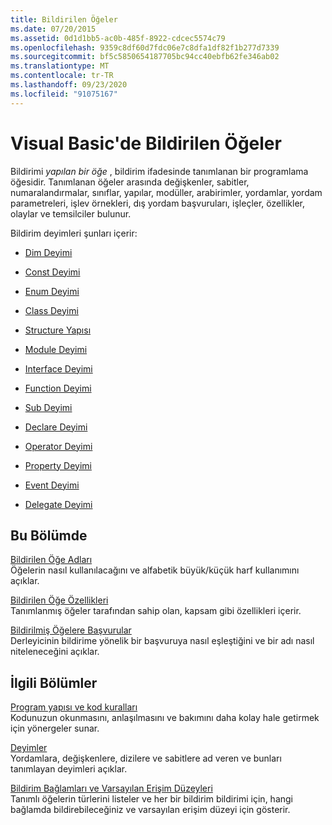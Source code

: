 ```yaml
---
title: Bildirilen Öğeler
ms.date: 07/20/2015
ms.assetid: 0d1d1bb5-ac0b-485f-8922-cdcec5574c79
ms.openlocfilehash: 9359c8df60d7fdc06e7c8dfa1df82f1b277d7339
ms.sourcegitcommit: bf5c5850654187705bc94cc40ebfb62fe346ab02
ms.translationtype: MT
ms.contentlocale: tr-TR
ms.lasthandoff: 09/23/2020
ms.locfileid: "91075167"
---
```

# <a name="declared-elements-in-visual-basic"></a>Visual Basic'de Bildirilen Öğeler

Bildirimi *yapılan bir öğe* , bildirim ifadesinde tanımlanan bir programlama öğesidir. Tanımlanan öğeler arasında değişkenler, sabitler, numaralandırmalar, sınıflar, yapılar, modüller, arabirimler, yordamlar, yordam parametreleri, işlev örnekleri, dış yordam başvuruları, işleçler, özellikler, olaylar ve temsilciler bulunur.  
  
 Bildirim deyimleri şunları içerir:  
  
- [Dim Deyimi](../../../language-reference/statements/dim-statement.md)  
  
- [Const Deyimi](../../../language-reference/statements/const-statement.md)  
  
- [Enum Deyimi](../../../language-reference/statements/enum-statement.md)  
  
- [Class Deyimi](../../../language-reference/statements/class-statement.md)  
  
- [Structure Yapısı](../../../language-reference/statements/structure-statement.md)  
  
- [Module Deyimi](../../../language-reference/statements/module-statement.md)  
  
- [Interface Deyimi](../../../language-reference/statements/interface-statement.md)  
  
- [Function Deyimi](../../../language-reference/statements/function-statement.md)  
  
- [Sub Deyimi](../../../language-reference/statements/sub-statement.md)  
  
- [Declare Deyimi](../../../language-reference/statements/declare-statement.md)  
  
- [Operator Deyimi](../../../language-reference/statements/operator-statement.md)  
  
- [Property Deyimi](../../../language-reference/statements/property-statement.md)  
  
- [Event Deyimi](../../../language-reference/statements/event-statement.md)  
  
- [Delegate Deyimi](../../../language-reference/statements/delegate-statement.md)  
  
## <a name="in-this-section"></a>Bu Bölümde  

 [Bildirilen Öğe Adları](declared-element-names.md)  
 Öğelerin nasıl kullanılacağını ve alfabetik büyük/küçük harf kullanımını açıklar.  
  
 [Bildirilen Öğe Özellikleri](declared-element-characteristics.md)  
 Tanımlanmış öğeler tarafından sahip olan, kapsam gibi özellikleri içerir.  
  
 [Bildirilmiş Öğelere Başvurular](references-to-declared-elements.md)  
 Derleyicinin bildirime yönelik bir başvuruya nasıl eşleştiğini ve bir adı nasıl niteleneceğini açıklar.  
  
## <a name="related-sections"></a>İlgili Bölümler  

 [Program yapısı ve kod kuralları](../../program-structure/program-structure-and-code-conventions.md)  
 Kodunuzun okunmasını, anlaşılmasını ve bakımını daha kolay hale getirmek için yönergeler sunar.  
  
 [Deyimler](../../../language-reference/statements/index.md)  
 Yordamlara, değişkenlere, dizilere ve sabitlere ad veren ve bunları tanımlayan deyimleri açıklar.  
  
 [Bildirim Bağlamları ve Varsayılan Erişim Düzeyleri](../../../language-reference/statements/declaration-contexts-and-default-access-levels.md)  
 Tanımlı öğelerin türlerini listeler ve her bir bildirim bildirimi için, hangi bağlamda bildirebileceğiniz ve varsayılan erişim düzeyi için gösterir.
